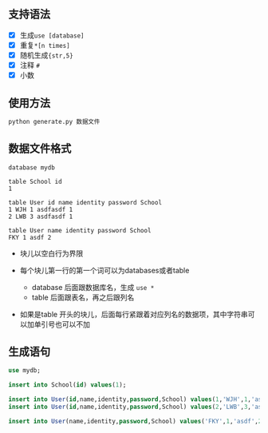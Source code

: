 ## 支持语法
- [x] 生成`use [database]`
- [x] 重复`*[n times]`
- [x] 随机生成`{str,5}`
- [x] 注释 `#`
- [x] 小数  

## 使用方法

```bash
python generate.py 数据文件
```

## 数据文件格式

```
database mydb

table School id
1

table User id name identity password School
1 WJH 1 asdfasdf 1
2 LWB 3 asdfasdf 1

table User name identity password School
FKY 1 asdf 2

```
- 块儿以空白行为界限

- 每个块儿第一行的第一个词可以为databases或者table
    - database 后面跟数据库名，生成 `use *`
    - table 后面跟表名，再之后跟列名

- 如果是table 开头的块儿，后面每行紧跟着对应列名的数据项，其中字符串可以加单引号也可以不加

## 生成语句

```sql
use mydb;

insert into School(id) values(1);

insert into User(id,name,identity,password,School) values(1,'WJH',1,'asdfasdf',1);
insert into User(id,name,identity,password,School) values(2,'LWB',3,'asdfasdf',1);

insert into User(name,identity,password,School) values('FKY',1,'asdf',2);
```
